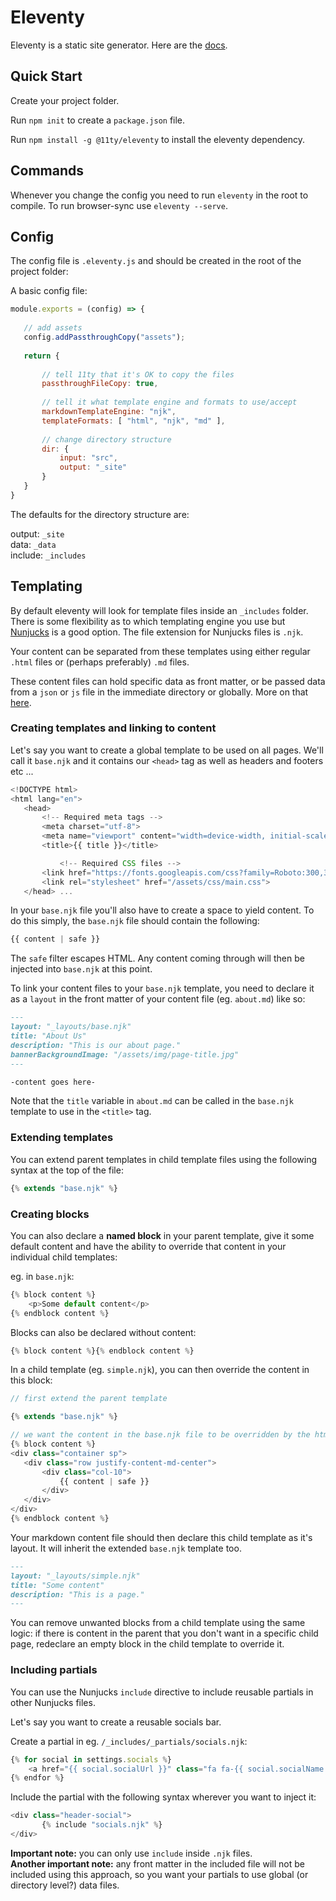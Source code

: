 # Eleventy

Eleventy is a static site generator. Here are the [docs](https://www.11ty.dev/).

## Quick Start

Create your project folder.

Run `npm init` to create a `package.json` file.

Run `npm install -g @11ty/eleventy` to install the eleventy dependency.

## Commands

Whenever you change the config you need to run `eleventy` in the root to compile.
To run browser-sync use `eleventy --serve`.

## Config

The config file is `.eleventy.js` and should be created in the root of the project folder:

A basic config file:

```js
module.exports = (config) => {
 
   // add assets
   config.addPassthroughCopy("assets");
 
   return {
 
       // tell 11ty that it's OK to copy the files
       passthroughFileCopy: true,
 
       // tell it what template engine and formats to use/accept
       markdownTemplateEngine: "njk",
       templateFormats: [ "html", "njk", "md" ],
 
       // change directory structure
       dir: {
           input: "src",
           output: "_site"
       }
   }
}

```

The defaults for the directory structure are:

output: `_site` <br>
data: `_data` <br>
include: `_includes`

## Templating

By default eleventy will look for template files inside an `_includes` folder. There is some flexibility as to which templating engine you use but [Nunjucks](https://mozilla.github.io/nunjucks/) is a good option. The file extension for Nunjucks files is `.njk`.

Your content can be separated from these templates using either regular `.html` files or (perhaps preferably) `.md` files.

These content files can hold specific data as front matter, or be passed data from a `json` or `js` file in the immediate directory or globally. More on that [here](#handling-data).

### Creating templates and linking to content

Let's say you want to create a global template to be used on all pages. We'll call it `base.njk` and it contains our `<head>` tag as well as headers and footers etc ...

```js
<!DOCTYPE html>
<html lang="en">
   <head>
       <!-- Required meta tags -->
       <meta charset="utf-8">
       <meta name="viewport" content="width=device-width, initial-scale=1, shrink-to-fit=no">
       <title>{{ title }}</title>

           <!-- Required CSS files -->
       <link href="https://fonts.googleapis.com/css?family=Roboto:300,300i,400,400i,500,500i,700,700i" rel="stylesheet">
       <link rel="stylesheet" href="/assets/css/main.css">
   </head> ...

```

In your `base.njk` file you'll also have to create a space to yield content. To do this simply, the `base.njk` file should contain the following:

```js
{{ content | safe }}
```

The `safe` filter escapes HTML. Any content coming through will then be injected into `base.njk` at this point.

To link your content files to your `base.njk` template, you need to declare it as a `layout` in the front matter of your content file (eg. `about.md`) like so:

```md
---
layout: "_layouts/base.njk"
title: "About Us"
description: "This is our about page."
bannerBackgroundImage: "/assets/img/page-title.jpg"
---

-content goes here-

```

Note that the `title` variable in `about.md` can be called in the `base.njk` template to use in the `<title>` tag.

### Extending templates

You can extend parent templates in child template files using the following syntax at the top of the file:

```js
{% extends "base.njk" %}
```

### Creating blocks

You can also declare a **named block** in your parent template, give it some default content and have the ability to override that content in your individual child templates:

eg. in `base.njk`:

```js
{% block content %}
    <p>Some default content</p>
{% endblock content %}
```

Blocks can also be declared without content:

```js
{% block content %}{% endblock content %}
```

In a child template (eg. `simple.njk`), you can then override the content in this block:

```js
// first extend the parent template

{% extends "base.njk" %}

// we want the content in the base.njk file to be overridden by the html in this file. So to do that we redeclare the content block and add some new content inside it
{% block content %}
<div class="container sp">
   <div class="row justify-content-md-center">
       <div class="col-10">
           {{ content | safe }}
       </div>
   </div>
</div>
{% endblock content %}
```

Your markdown content file should then declare this child template as it's layout. It will inherit the extended `base.njk` template too.

```md
---
layout: "_layouts/simple.njk"
title: "Some content"
description: "This is a page."
---
```

You can remove unwanted blocks from a child template using the same logic: if there is content in the parent that you don't want in a specific child page, redeclare an empty block in the child template to override it.

### Including partials

You can use the Nunjucks `include` directive to include reusable partials in other Nunjucks files.

Let's say you want to create a reusable socials bar.

Create a partial in eg. `/_includes/_partials/socials.njk`:

```js
{% for social in settings.socials %}
    <a href="{{ social.socialUrl }}" class="fa fa-{{ social.socialName }}"></a>
{% endfor %}
```

Include the partial with the following syntax wherever you want to inject it:

```js
<div class="header-social">
       {% include "socials.njk" %}
</div>
```

**Important note:** you can only use `include` inside `.njk` files.<br>
**Another important note:** any front matter in the included file will not be included using this approach, so you want your partials to use global (or directory level?) data files.

